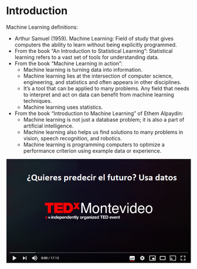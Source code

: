 # Introduction

Machine Learning definitions:
- Arthur Samuel (1959). Machine Learning: Field of study that gives computers the ability to learn without being explicitly programmed.
- From the book “An Introduction to Statistical Learning”: Statistical learning refers to a vast set of tools for understanding data.
- From the book “Machine Learning in action”:
  - Machine learning is turning data into information.
  - Machine learning lies at the intersection of computer science, engineering, and statistics and often appears in other disciplines.
  - It’s a tool that can be applied to many problems. Any field that needs to interpret and act on data can benefit from machine learning techniques.
  - Machine learning uses statistics.
- From the book “Introduction to Machine Learning” of Ethem Alpaydin:
  - Machine learning is not just a database problem; it is also a part of artificial intelligence.
  - Machine learning also helps us find solutions to many problems in vision, speech recognition, and robotics.
  - Machine learning is programming computers to optimize a performance criterion using example data or experience.


[![Watch the video](images/1_video.png)](https://youtu.be/1iqh1B1OZAg) 

